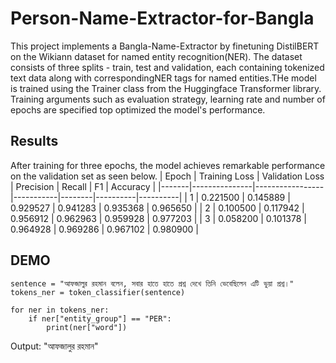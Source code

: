 # Person-Name-Extractor-for-Bangla

This project implements a Bangla-Name-Extractor by finetuning DistilBERT on the Wikiann dataset for named entity recognition(NER). The dataset consists of three splits - train, test and validation, each containing tokenized text data along with correspondingNER tags for named entities.THe model is trained using the Trainer class from the Huggingface Transformer library. Training arguments such as evaluation strategy, learning rate and number of epochs are specified top optimized the model's performance.

## Results

After training for three epochs, the model achieves remarkable performance on the validation set as seen below.
| Epoch | Training Loss | Validation Loss | Precision | Recall | F1 | Accuracy |
|-------|---------------|-----------------|-----------|--------|----------|----------|
| 1 | 0.221500 | 0.145889 | 0.929527 | 0.941283 | 0.935368 | 0.965650 |
| 2 | 0.100500 | 0.117942 | 0.956912 | 0.962963 | 0.959928 | 0.977203 |
| 3 | 0.058200 | 0.101378 | 0.964928 | 0.969286 | 0.967102 | 0.980900 |

## DEMO

```
sentence = "আফজালুর রহমান বলেন, সবার হাতে হাতে প্রশ্ন দেখে তিনি ভেবেছিলেন এটি ভুয়া প্রশ্ন।"
tokens_ner = token_classifier(sentence)

for ner in tokens_ner:
    if ner["entity_group"] == "PER":
        print(ner["word"])
```

Output: "আফজালুর রহমান"
